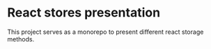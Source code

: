 # React stores presentation

This project serves as a monorepo to present different react storage methods.
